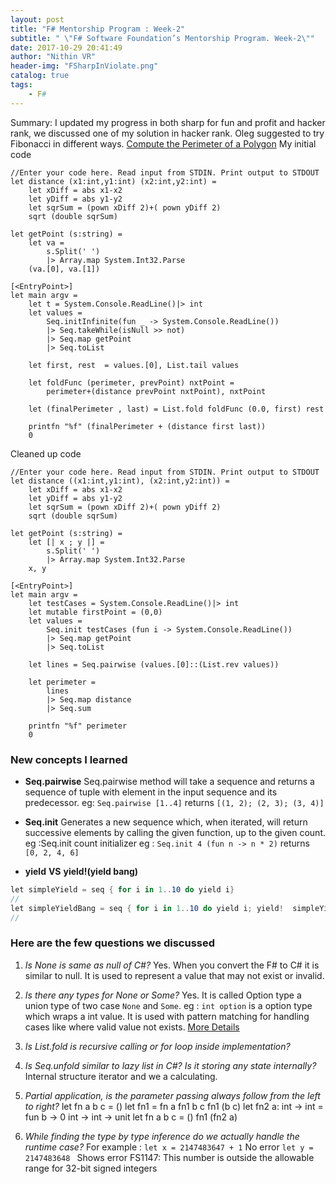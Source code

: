 ```yaml
---
layout: post
title: "F# Mentorship Program : Week-2"
subtitle: " \"F# Software Foundation’s Mentorship Program. Week-2\""
date: 2017-10-29 20:41:49
author: "Nithin VR"
header-img: "FSharpInViolate.png"
catalog: true
tags:
    - F#
---
```


Summary:
I updated my progress in both sharp for fun and profit and hacker rank, we discussed one of my solution in hacker rank. Oleg suggested to try Fibonacci in different ways.
[Compute the Perimeter of a Polygon](https://www.hackerrank.com/challenges/lambda-march-compute-the-perimeter-of-a-polygon)
My initial code
```CSharp
//Enter your code here. Read input from STDIN. Print output to STDOUT
let distance (x1:int,y1:int) (x2:int,y2:int) =
    let xDiff = abs x1-x2
    let yDiff = abs y1-y2
    let sqrSum = (pown xDiff 2)+( pown yDiff 2)
    sqrt (double sqrSum)
    
let getPoint (s:string) =
    let va = 
        s.Split(' ') 
        |> Array.map System.Int32.Parse
    (va.[0], va.[1])

[<EntryPoint>]
let main argv = 
    let t = System.Console.ReadLine()|> int
    let values = 
        Seq.initInfinite(fun _ -> System.Console.ReadLine())
        |> Seq.takeWhile(isNull >> not)
        |> Seq.map getPoint
        |> Seq.toList

    let first, rest  = values.[0], List.tail values
    
    let foldFunc (perimeter, prevPoint) nxtPoint =
        perimeter+(distance prevPoint nxtPoint), nxtPoint

    let (finalPerimeter , last) = List.fold foldFunc (0.0, first) rest
    
    printfn "%f" (finalPerimeter + (distance first last))
    0
```
Cleaned up code
```CSharp
//Enter your code here. Read input from STDIN. Print output to STDOUT
let distance ((x1:int,y1:int), (x2:int,y2:int)) =
    let xDiff = abs x1-x2
    let yDiff = abs y1-y2
    let sqrSum = (pown xDiff 2)+( pown yDiff 2)
    sqrt (double sqrSum)

let getPoint (s:string) =
    let [| x ; y |] = 
        s.Split(' ') 
        |> Array.map System.Int32.Parse
    x, y

[<EntryPoint>]
let main argv = 
    let testCases = System.Console.ReadLine()|> int
    let mutable firstPoint = (0,0)
    let values = 
        Seq.init testCases (fun i -> System.Console.ReadLine())
        |> Seq.map getPoint
        |> Seq.toList
        
    let lines = Seq.pairwise (values.[0]::(List.rev values))
    
    let perimeter = 
        lines
        |> Seq.map distance 
        |> Seq.sum
    
    printfn "%f" perimeter
    0
```
### New concepts I learned
- **Seq.pairwise**
Seq.pairwise method will take a sequence and returns a sequence of tuple with element in the input sequence and its predecessor.
eg: `Seq.pairwise [1..4]` returns `[(1, 2); (2, 3); (3, 4)]`
- **Seq.init**
Generates a new sequence which, when iterated, will return successive elements by calling the given function, up to the given count. eg :Seq.init count initializer
eg : `Seq.init 4 (fun n -> n * 2)` returns `[0, 2, 4, 6]`

- **yield** **VS** **yield!(yield bang)**
```csharp
let simpleYield = seq { for i in 1..10 do yield i}
//
let simpleYieldBang = seq { for i in 1..10 do yield i; yield!  simpleYield}
//
```


### Here are the few questions we discussed
1. *Is None is same as null of C#?*
Yes. When you convert the F# to C# it is similar to null. It is used to represent a value that may not exist or invalid.

2. *Is there any types for None or Some?*
Yes. It is called Option type a union type of two case `None` and `Some`. eg : `int option` is a option type which wraps a int value. It is used with pattern matching for handling cases like where valid value not exists. [More Details](https://docs.microsoft.com/en-us/dotnet/fsharp/language-reference/options)

3. *Is List.fold is recursive calling or for loop inside implementation?*

4. *Is Seq.unfold similar to lazy list in C#? Is it storing any state internally?*
Internal structure iterator and we a calculating.

5. *Partial application, is the parameter passing always follow from the left to right?*
    let fn a b c = ()
    let fn1 = fn a
    fn1 b c
    fn1 (b c)
    let fn2 a: int -> int = fun b -> 0
    int -> int -> unit
    let fn a b c = ()
    fn1 (fn2 a)

6. *While finding the type by type inference do we actually handle the runtime case?* 
For example : 
    `let x = 2147483647 + 1` No error 
    `let y = 2147483648 ` Shows error FS1147: This number is outside the allowable range for 32-bit signed integers